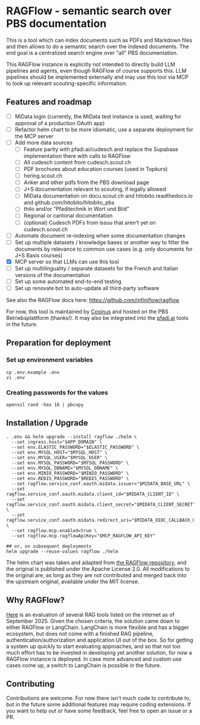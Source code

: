 # RAGFlow - semantic search over PBS documentation

This is a tool which can index documents such as PDFs and Markdown files and then allows to do a semantic search over the indexed documents. The end goal is a centralized search engine over "all" PBS documentation.

This RAGFlow instance is explicitly not intended to directly build LLM pipelines and agents, even though RAGFlow of course supports this. LLM pipelines should be implemented externally and may use this tool via MCP to look up relevant scouting-specific information.

## Features and roadmap
- [ ] MiData login (currently, the MiData test instance is used, waiting for approval of a production OAuth app)
- [ ] Refactor helm chart to be more idiomatic, use a separate deployment for the MCP server
- [ ] Add more data sources
  - [ ] Feature parity with pfadi.ai/cudesch and replace the Supabase implementation there with calls to RAGFlow
  - [ ] All cudesch content from cudesch.scout.ch
  - [ ] PDF brochures about education courses (used in Topkurs)
  - [ ] hering.scout.ch
  - [ ] Anker and other pdfs from the PBS download page
  - [ ] J+S documentation relevant to scouting, if legally allowed
  - [ ] MiData documentation on docu.scout.ch and hitobito.readthedocs.io and github.com/hitobito/hitobito_pbs
  - [ ] thilo and/or "Pfaditechnik in Wort und Bild"
  - [ ] Regional or cantonal documentation
  - [ ] (optional) Cudesch PDFs from issuu that aren't yet on cudesch.scout.ch
- [ ] Automate document re-indexing when some documentation changes
- [ ] Set up multiple datasets / knowledge bases or another way to filter the documents by relevance to common use cases (e.g. only documents for J+S Basis courses)
- [x] MCP server so that LLMs can use this tool
- [ ] Set up multilinguality / separate datasets for the French and Italian versions of the documentation
- [ ] Set up some automated end-to-end testing
- [ ] Set up renovate bot to auto-update all third-party software

See also the RAGFlow docs here: https://github.com/infiniflow/ragflow

For now, this tool is maintained by [Cosinus](https://github.com/carlobeltrame) and hosted on the PBS Betriebsplattform (thanks!). It may also be integrated into the [pfadi.ai](https://github.com/carlobeltrame/pfadi.ai) tools in the future.

## Preparation for deployment

### Set up environment variables

```shell
cp .env.example .env
vi .env
```

### Creating passwords for the values

```shell
openssl rand -hex 16 | pbcopy
```

## Installation / Upgrade

```shell
. .env && helm upgrade --install ragflow ./helm \
  --set ingress.host="$APP_DOMAIN" \
  --set env.ELASTIC_PASSWORD="$ELASTIC_PASSWORD" \
  --set env.MYSQL_HOST="$MYSQL_HOST" \
  --set env.MYSQL_USER="$MYSQL_USER" \
  --set env.MYSQL_PASSWORD="$MYSQL_PASSWORD" \
  --set env.MYSQL_DBNAME="$MYSQL_DBNAME" \
  --set env.MINIO_PASSWORD="$MINIO_PASSWORD" \
  --set env.REDIS_PASSWORD="$REDIS_PASSWORD" \
  --set ragflow.service_conf.oauth.midata.issuer="$MIDATA_BASE_URL" \
  --set ragflow.service_conf.oauth.midata.client_id="$MIDATA_CLIENT_ID" \
  --set ragflow.service_conf.oauth.midata.client_secret="$MIDATA_CLIENT_SECRET" \
  --set ragflow.service_conf.oauth.midata.redirect_uri="$MIDATA_OIDC_CALLBACK_URL" \
  --set ragflow.mcp.enabled=true \
  --set ragflow.mcp.ragflowApiKey="$MCP_RAGFLOW_API_KEY"

## or, on subsequent deployments
helm upgrade --reuse-values ragflow ./helm
```

The helm chart was taken and adapted from [the RAGFlow repository](https://github.com/infiniflow/ragflow/tree/main/helm), and the original is published under the Apache License 2.0. All modifications to the original are, as long as they are not contributed and merged back into the upstream original, available under the MIT license.

## Why RAGFlow?

[Here](./pbs-rag-comparison.ods) is an evaluation of several RAG tools listed on the internet as of September 2025. Given the chosen criteria, the solution came down to either RAGFlow or LangChain. LangChain is more flexible and has a bigger ecosystem, but does not come with a finished RAG pipeline, authentication/authorization and application UI out of the box. So for getting a system up quickly to start evaluating approaches, and so that not too much effort has to be invested in developing yet another solution, for now a RAGFlow instance is deployed. In case more advanced and custom use cases come up, a switch to LangChain is possible in the future.

## Contributing

Contributions are welcome. For now there isn't much code to contribute to, but in the future some additional features may require coding extensions. If you want to help out or have some feedback, feel free to open an issue or a PR.
